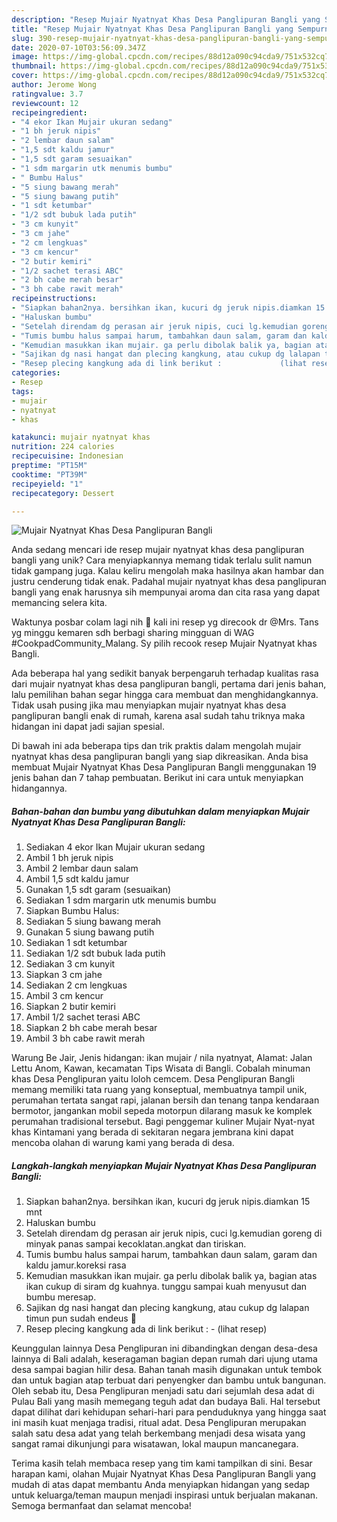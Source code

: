 ```yaml
---
description: "Resep Mujair Nyatnyat Khas Desa Panglipuran Bangli yang Sempurna"
title: "Resep Mujair Nyatnyat Khas Desa Panglipuran Bangli yang Sempurna"
slug: 390-resep-mujair-nyatnyat-khas-desa-panglipuran-bangli-yang-sempurna
date: 2020-07-10T03:56:09.347Z
image: https://img-global.cpcdn.com/recipes/88d12a090c94cda9/751x532cq70/mujair-nyatnyat-khas-desa-panglipuran-bangli-foto-resep-utama.jpg
thumbnail: https://img-global.cpcdn.com/recipes/88d12a090c94cda9/751x532cq70/mujair-nyatnyat-khas-desa-panglipuran-bangli-foto-resep-utama.jpg
cover: https://img-global.cpcdn.com/recipes/88d12a090c94cda9/751x532cq70/mujair-nyatnyat-khas-desa-panglipuran-bangli-foto-resep-utama.jpg
author: Jerome Wong
ratingvalue: 3.7
reviewcount: 12
recipeingredient:
- "4 ekor Ikan Mujair ukuran sedang"
- "1 bh jeruk nipis"
- "2 lembar daun salam"
- "1,5 sdt kaldu jamur"
- "1,5 sdt garam sesuaikan"
- "1 sdm margarin utk menumis bumbu"
- " Bumbu Halus"
- "5 siung bawang merah"
- "5 siung bawang putih"
- "1 sdt ketumbar"
- "1/2 sdt bubuk lada putih"
- "3 cm kunyit"
- "3 cm jahe"
- "2 cm lengkuas"
- "3 cm kencur"
- "2 butir kemiri"
- "1/2 sachet terasi ABC"
- "2 bh cabe merah besar"
- "3 bh cabe rawit merah"
recipeinstructions:
- "Siapkan bahan2nya. bersihkan ikan, kucuri dg jeruk nipis.diamkan 15 mnt"
- "Haluskan bumbu"
- "Setelah direndam dg perasan air jeruk nipis, cuci lg.kemudian goreng di minyak panas sampai kecoklatan.angkat dan tiriskan."
- "Tumis bumbu halus sampai harum, tambahkan daun salam, garam dan kaldu jamur.koreksi rasa"
- "Kemudian masukkan ikan mujair. ga perlu dibolak balik ya, bagian atas ikan cukup di siram dg kuahnya. tunggu sampai kuah menyusut dan bumbu meresap."
- "Sajikan dg nasi hangat dan plecing kangkung, atau cukup dg lalapan timun pun sudah endeus 🥰"
- "Resep plecing kangkung ada di link berikut :             (lihat resep)"
categories:
- Resep
tags:
- mujair
- nyatnyat
- khas

katakunci: mujair nyatnyat khas 
nutrition: 224 calories
recipecuisine: Indonesian
preptime: "PT15M"
cooktime: "PT39M"
recipeyield: "1"
recipecategory: Dessert

---
```



![Mujair Nyatnyat Khas Desa Panglipuran Bangli](https://img-global.cpcdn.com/recipes/88d12a090c94cda9/751x532cq70/mujair-nyatnyat-khas-desa-panglipuran-bangli-foto-resep-utama.jpg)

Anda sedang mencari ide resep mujair nyatnyat khas desa panglipuran bangli yang unik? Cara menyiapkannya memang tidak terlalu sulit namun tidak gampang juga. Kalau keliru mengolah maka hasilnya akan hambar dan justru cenderung tidak enak. Padahal mujair nyatnyat khas desa panglipuran bangli yang enak harusnya sih mempunyai aroma dan cita rasa yang dapat memancing selera kita.

Waktunya posbar colam lagi nih 🤗 kali ini resep yg direcook dr @Mrs. Tans yg minggu kemaren sdh berbagi sharing mingguan di WAG #CookpadCommunity_Malang. Sy pilih recook resep Mujair Nyatnyat khas Bangli.

Ada beberapa hal yang sedikit banyak berpengaruh terhadap kualitas rasa dari mujair nyatnyat khas desa panglipuran bangli, pertama dari jenis bahan, lalu pemilihan bahan segar hingga cara membuat dan menghidangkannya. Tidak usah pusing jika mau menyiapkan mujair nyatnyat khas desa panglipuran bangli enak di rumah, karena asal sudah tahu triknya maka hidangan ini dapat jadi sajian spesial.


Di bawah ini ada beberapa tips dan trik praktis dalam mengolah mujair nyatnyat khas desa panglipuran bangli yang siap dikreasikan. Anda bisa membuat Mujair Nyatnyat Khas Desa Panglipuran Bangli menggunakan 19 jenis bahan dan 7 tahap pembuatan. Berikut ini cara untuk menyiapkan hidangannya.

<!--inarticleads1-->

##### Bahan-bahan dan bumbu yang dibutuhkan dalam menyiapkan Mujair Nyatnyat Khas Desa Panglipuran Bangli:

1. Sediakan 4 ekor Ikan Mujair ukuran sedang
1. Ambil 1 bh jeruk nipis
1. Ambil 2 lembar daun salam
1. Ambil 1,5 sdt kaldu jamur
1. Gunakan 1,5 sdt garam (sesuaikan)
1. Sediakan 1 sdm margarin utk menumis bumbu
1. Siapkan  Bumbu Halus:
1. Sediakan 5 siung bawang merah
1. Gunakan 5 siung bawang putih
1. Sediakan 1 sdt ketumbar
1. Sediakan 1/2 sdt bubuk lada putih
1. Sediakan 3 cm kunyit
1. Siapkan 3 cm jahe
1. Sediakan 2 cm lengkuas
1. Ambil 3 cm kencur
1. Siapkan 2 butir kemiri
1. Ambil 1/2 sachet terasi ABC
1. Siapkan 2 bh cabe merah besar
1. Ambil 3 bh cabe rawit merah


Warung Be Jair, Jenis hidangan: ikan mujair / nila nyatnyat, Alamat: Jalan Lettu Anom, Kawan, kecamatan Tips Wisata di Bangli. Cobalah minuman khas Desa Penglipuran yaitu loloh cemcem. Desa Penglipuran Bangli memang memiliki tata ruang yang konseptual, membuatnya tampil unik, perumahan tertata sangat rapi, jalanan bersih dan tenang tanpa kendaraan bermotor, jangankan mobil sepeda motorpun dilarang masuk ke komplek perumahan tradisional tersebut. Bagi penggemar kuliner Mujair Nyat-nyat khas Kintamani yang berada di sekitaran negara jembrana kini dapat mencoba olahan di warung kami yang berada di desa. 

<!--inarticleads2-->

##### Langkah-langkah menyiapkan Mujair Nyatnyat Khas Desa Panglipuran Bangli:

1. Siapkan bahan2nya. bersihkan ikan, kucuri dg jeruk nipis.diamkan 15 mnt
1. Haluskan bumbu
1. Setelah direndam dg perasan air jeruk nipis, cuci lg.kemudian goreng di minyak panas sampai kecoklatan.angkat dan tiriskan.
1. Tumis bumbu halus sampai harum, tambahkan daun salam, garam dan kaldu jamur.koreksi rasa
1. Kemudian masukkan ikan mujair. ga perlu dibolak balik ya, bagian atas ikan cukup di siram dg kuahnya. tunggu sampai kuah menyusut dan bumbu meresap.
1. Sajikan dg nasi hangat dan plecing kangkung, atau cukup dg lalapan timun pun sudah endeus 🥰
1. Resep plecing kangkung ada di link berikut : -             (lihat resep)


Keunggulan lainnya Desa Penglipuran ini dibandingkan dengan desa-desa lainnya di Bali adalah, keseragaman bagian depan rumah dari ujung utama desa sampai bagian hilir desa. Bahan tanah masih digunakan untuk tembok dan untuk bagian atap terbuat dari penyengker dan bambu untuk bangunan. Oleh sebab itu, Desa Penglipuran menjadi satu dari sejumlah desa adat di Pulau Bali yang masih memegang teguh adat dan budaya Bali. Hal tersebut dapat dilihat dari kehidupan sehari-hari para penduduknya yang hingga saat ini masih kuat menjaga tradisi, ritual adat. Desa Penglipuran merupakan salah satu desa adat yang telah berkembang menjadi desa wisata yang sangat ramai dikunjungi para wisatawan, lokal maupun mancanegara. 

Terima kasih telah membaca resep yang tim kami tampilkan di sini. Besar harapan kami, olahan Mujair Nyatnyat Khas Desa Panglipuran Bangli yang mudah di atas dapat membantu Anda menyiapkan hidangan yang sedap untuk keluarga/teman maupun menjadi inspirasi untuk berjualan makanan. Semoga bermanfaat dan selamat mencoba!
